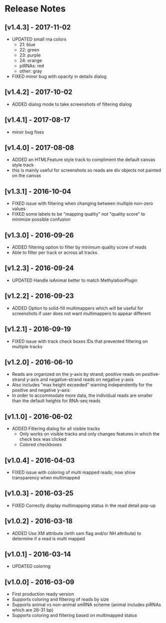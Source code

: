 # Release Notes

## [v1.4.3] - 2017-11-02
- UPDATED small rna colors
  - 21: blue
  - 22: green
  - 23: purple
  - 24: orange
  - piRNAs: red
  - other: gray
- FIXED minor bug with opacity in details dialog

## [v1.4.2] - 2017-10-02
- ADDED dialog mode to take screenshots of filtering dialog

## [v1.4.1] - 2017-08-17
- minor bug fixes

## [v1.4.0] - 2017-08-08
- ADDED an HTMLFeature style track to compliment the default canvas style track
- this is mainly useful for screenshots so reads are div objects not painted on the canvas

## [v1.3.1] - 2016-10-04
- FIXED issue with filtering when changing between multiple non-zero values
- FIXED some labels to be "mapping quality" not "quality score" to minimize possible confusion

## [v1.3.0] - 2016-09-26
- ADDED filtering option to filter by minimum quality score of reads
- Able to filter per track or across all tracks

## [v1.2.3] - 2016-09-24
- UPDATED Handle isAnimal better to match MethylationPlugin

## [v1.2.2] - 2016-09-23
- ADDED Option to solid-fill multimappers which will be useful for screenshots if user does not want multimappers to appear different

## [v1.2.1] - 2016-09-19
- FIXED issue with track check boxes IDs that prevented filtering on multiple tracks

## [v1.2.0] - 2016-06-10
- Reads are organized on the y-axis by strand; positive reads on positive-strand y-axis and negative-strand reads on negative y-axis
- Also includes "max height exceeded" warning independently for the positive and negative y-axis
- In order to accommodate more data, the individual reads are smaller than the default heights for RNA-seq reads

## [v1.1.0] - 2016-06-02
- ADDED Filtering dialog for all visible tracks
  - Only works on visible tracks and only changes features in which the check box was clicked
  - Colored checkboxes

## [v1.0.4] - 2016-04-03
- FIXED issue with coloring of multi mapped reads; now show transparency when multimapped

## [v1.0.3] - 2016-03-25
- FIXED Correctly display multimapping status in the read detail pop-up

## [v1.0.2] - 2016-03-18
- ADDED Use XM attribute (with sam flag and/or NH attribute) to determine if a read is multi mapped

## [v1.0.1] - 2016-03-14
- UPDATED coloring

## [v1.0.0] - 2016-03-09
- First production ready version
- Supports coloring and filtering of reads by size
- Supports animal vs non-animal smRNA scheme (animal includes piRNAs which are 26-31 bp)
- Supports coloring and filtering based on multimapped status